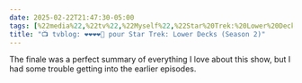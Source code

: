```yaml
---
date: 2025-02-22T21:47:30-05:00
tags: [%22media%22,%22tv%22,%22Myself%22,%22Star%20Trek:%20Lower%20Decks%22,%22Star%20Trek%22,%22Lower%20Decks%22]
title: "📺 tvblog: ❤️❤️❤️❤️🖤 pour Star Trek: Lower Decks (Season 2)"
---
```

The finale was a perfect summary of everything I love about this show, but I had some trouble getting into the earlier episodes.